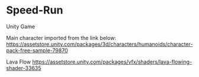 # Speed-Run
Unity Game

Main character imported from the link below:
https://assetstore.unity.com/packages/3d/characters/humanoids/character-pack-free-sample-79870

Lava Flow
https://assetstore.unity.com/packages/vfx/shaders/lava-flowing-shader-33635

